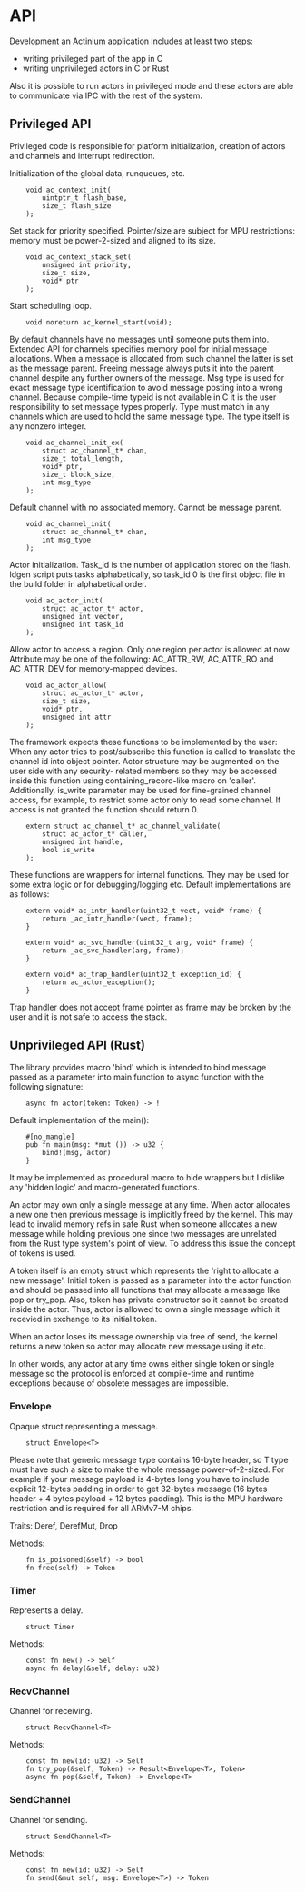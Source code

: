 API
===

Development an Actinium application includes at least two steps:
- writing privileged part of the app in C
- writing unprivileged actors in C or Rust

Also it is possible to run actors in privileged mode and these actors
are able to communicate via IPC with the rest of the system.


Privileged API
--------------

Privileged code is responsible for platform initialization, creation of
actors and channels and interrupt redirection.

Initialization of the global data, runqueues, etc.

        void ac_context_init(
            uintptr_t flash_base, 
            size_t flash_size
        );

Set stack for priority specified. Pointer/size are subject for MPU 
restrictions: memory must be power-2-sized and aligned to its size.

        void ac_context_stack_set(
            unsigned int priority, 
            size_t size, 
            void* ptr
        );

Start scheduling loop.

        void noreturn ac_kernel_start(void);

By default channels have no messages until someone puts them into.
Extended API for channels specifies memory pool for initial message
allocations. When a message is allocated from such channel the latter
is set as the message parent. Freeing message always puts it into the
parent channel despite any further owners of the message.
Msg type is used for exact message type identification to avoid 
message posting into a wrong channel. Because compile-time typeid is
not available in C it is the user responsibility to set message
types properly. Type must match in any channels which are used to 
hold the same message type. The type itself is any nonzero integer.

        void ac_channel_init_ex(
            struct ac_channel_t* chan, 
            size_t total_length,
            void* ptr,
            size_t block_size,
            int msg_type
        );

Default channel with no associated memory. Cannot be message parent.

        void ac_channel_init(
            struct ac_channel_t* chan, 
            int msg_type
        );

Actor initialization. Task_id is the number of application stored on
the flash. ldgen script puts tasks alphabetically, so task_id 0 is the
first object file in the build folder in alphabetical order.

        void ac_actor_init(
            struct ac_actor_t* actor, 
            unsigned int vector,
            unsigned int task_id
        );

Allow actor to access a region. Only one region per actor is allowed at
now. Attribute may be one of the following: AC_ATTR_RW, AC_ATTR_RO and
AC_ATTR_DEV for memory-mapped devices.

        void ac_actor_allow(
            struct ac_actor_t* actor,
            size_t size,
            void* ptr,
            unsigned int attr
        );

The framework expects these functions to be implemented by the user:
When any actor tries to post/subscribe this function is called to
translate the channel id into object pointer.
Actor structure may be augmented on the user side with any security-
related members so they may be accessed inside this function using
containing_record-like macro on 'caller'.
Additionally, is_write parameter may be used for fine-grained channel
access, for example, to restrict some actor only to read some channel.
If access is not granted the function should return 0.

        extern struct ac_channel_t* ac_channel_validate(
            struct ac_actor_t* caller, 
            unsigned int handle,
            bool is_write
        );

These functions are wrappers for internal functions. They may be used for
some extra logic or for debugging/logging etc. Default implementations
are as follows:

        extern void* ac_intr_handler(uint32_t vect, void* frame) {
            return _ac_intr_handler(vect, frame);
        }

        extern void* ac_svc_handler(uint32_t arg, void* frame) {
            return _ac_svc_handler(arg, frame);
        }

        extern void* ac_trap_handler(uint32_t exception_id) {
            return ac_actor_exception();
        }


Trap handler does not accept frame pointer as frame may be broken by the user
and it is not safe to access the stack.


Unprivileged API (Rust)
-----------------------

The library provides macro 'bind' which is intended to bind message
passed as a parameter into main function to async function with 
the following signature:

        async fn actor(token: Token) -> !

Default implementation of the main():

        #[no_mangle]
        pub fn main(msg: *mut ()) -> u32 {
            bind!(msg, actor)
        }

It may be implemented as procedural macro to hide wrappers but I dislike any
'hidden logic' and macro-generated functions.

An actor may own only a single message at any time. When actor allocates a new
one then previous message is implicitly freed by the kernel. This may lead to
invalid memory refs in safe Rust when someone allocates a new message while
holding previous one since two messages are unrelated from the Rust type 
system's point of view. To address this issue the concept of tokens is used.

A token itself is an empty struct which represents the 'right to allocate a 
new message'. Initial token is passed as a parameter into the actor function 
and should be passed into all functions that may allocate a message like pop or
try_pop. Also, token has private constructor so it cannot be created inside 
the actor. Thus, actor is allowed to own a single message which it recevied 
in exchange to its initial token.

When an actor loses its message ownership via free of send, the kernel returns
a new token so actor may allocate new message using it etc.

In other words, any actor at any time owns either single token or single message
so the protocol is enforced at compile-time and runtime exceptions because of 
obsolete messages are impossible.


### Envelope

Opaque struct representing a message.

        struct Envelope<T>

Please note that generic message type contains 16-byte header, so T type 
must have such a size to make the whole message power-of-2-sized. 
For example if your message payload is 4-bytes long you have to include 
explicit 12-bytes padding in order to get 32-bytes message 
(16 bytes header + 4 bytes payload + 12 bytes padding).
This is the MPU hardware restriction and is required for all ARMv7-M chips.

Traits: Deref, DerefMut, Drop

Methods:

        fn is_poisoned(&self) -> bool
        fn free(self) -> Token


### Timer

Represents a delay.

        struct Timer

Methods:

        const fn new() -> Self
        async fn delay(&self, delay: u32)


### RecvChannel

Channel for receiving.

        struct RecvChannel<T>

Methods:

        const fn new(id: u32) -> Self
        fn try_pop(&self, Token) -> Result<Envelope<T>, Token>
        async fn pop(&self, Token) -> Envelope<T>


### SendChannel

Channel for sending.

        struct SendChannel<T>

Methods:

        const fn new(id: u32) -> Self
        fn send(&mut self, msg: Envelope<T>) -> Token

